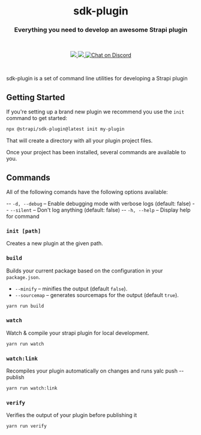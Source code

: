 <h1 align="center">sdk-plugin</h1>
<h3 align="center">Everything you need to develop an awesome Strapi plugin</h3>

<br />

<p align="center">
  <a href="https://www.npmjs.com/package/@strapi/sdk-plugin" target="_blank">
    <img src="https://img.shields.io/npm/v/@strapi/sdk-plugin.svg?style=flat&colorA=4945ff&colorB=4945ff" />
  </a>
  <a href="https://www.npmjs.com/package/@strapi/sdk-plugin" target="_blank">
    <img src="https://img.shields.io/npm/dm/@strapi/sdk-plugin.svg?style=flat&colorA=4945ff&colorB=4945ff" />
  </a>
  <a href="https://discord.gg/strapi" target="_blank">
    <img src="https://img.shields.io/discord/811989166782021633?style=flat&colorA=4945ff&colorB=4945ff&label=discord&logo=discord&logoColor=f0f0ff" alt="Chat on Discord" />
  </a>
</p>

<br />

sdk-plugin is a set of command line utilities for developing a Strapi plugin

## Getting Started

If you're setting up a brand new plugin we recommend you use the `init` command to get started:

```sh
npx @strapi/sdk-plugin@latest init my-plugin
```

That will create a directory with all your plugin project files.

Once your project has been installed, several commands are available to you.

## Commands

All of the following comands have the following options available:

-- `-d, --debug` – Enable debugging mode with verbose logs (default: false)
-- `--silent` – Don't log anything (default: false)
-- `-h, --help` – Display help for command

### `init [path]`

Creates a new plugin at the given path.

### `build`

Builds your current package based on the configuration in your `package.json`.

- `--minify` – minifies the output (default `false`).
- `--sourcemap` – generates sourcemaps for the output (default `true`).

```sh
yarn run build
```

### `watch`

Watch & compile your strapi plugin for local development.

```sh
yarn run watch
```

### `watch:link`

Recompiles your plugin automatically on changes and runs yalc push --publish

```sh
yarn run watch:link
```

### `verify`

Verifies the output of your plugin before publishing it

```sh
yarn run verify
```
